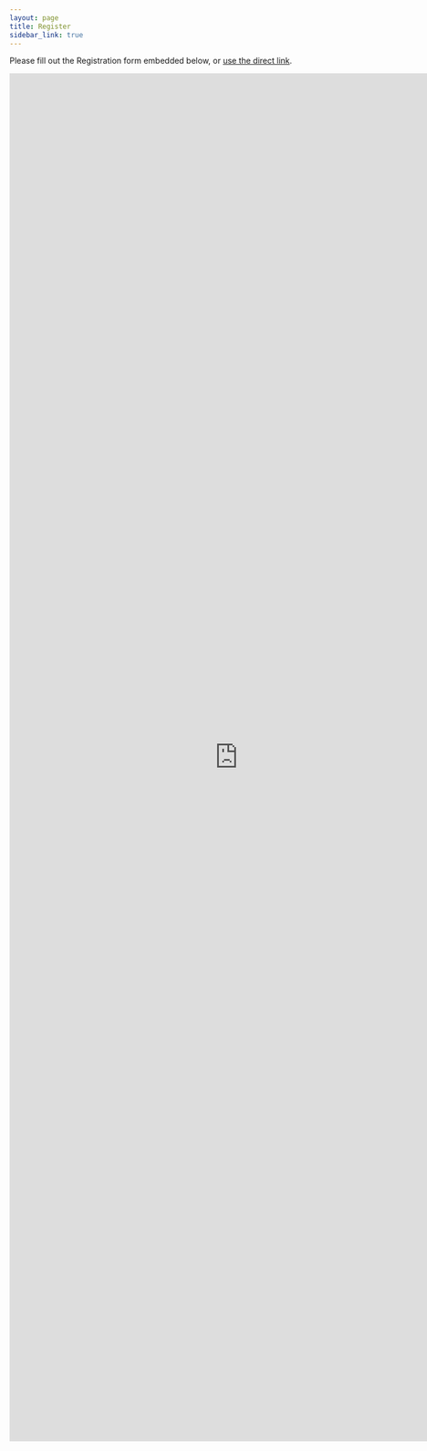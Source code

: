 ```yaml
---
layout: page
title: Register
sidebar_link: true
---
```


Please fill out the Registration form embedded below, or [use the direct link](https://goo.gl/forms/WThEqiiv3kFHaKwM2).

<iframe src="https://docs.google.com/forms/d/e/1FAIpQLScNmzJK5Y3qxeauCo93Du9yJT9MONsfaF4GUsGAEqLID3MqBQ/viewform?usp=sf_link" width="800" height="2400" frameborder="0" marginheight="0" marginwidth="0">Loading...</iframe>
